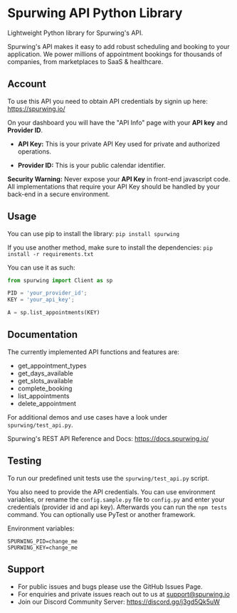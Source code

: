 # Spurwing API Python Library

Lightweight Python library for Spurwing's API.

Spurwing's API makes it easy to add robust scheduling and booking to your application. We power millions of appointment bookings for thousands of companies, from marketplaces to SaaS & healthcare. 

## Account
To use this API you need to obtain API credentials by signin up here: https://spurwing.io/

On your dashboard you will have the "API Info" page with your **API key** and **Provider ID**.

- **API Key:** This is your private API Key used for private and authorized operations.

- **Provider ID:** This is your public calendar identifier.

**Security Warning:** Never expose your **API Key** in front-end javascript code. All implementations that require your API Key should be handled by your back-end in a secure environment.

## Usage
You can use pip to install the library: `pip install spurwing`

If you use another method, make sure to install the dependencies: `pip install -r requirements.txt`

You can use it as such:
```py
from spurwing import Client as sp

PID = 'your_provider_id';
KEY = 'your_api_key';

A = sp.list_appointments(KEY)

```
## Documentation

The currently implemented API functions and features are:

- get_appointment_types
- get_days_available
- get_slots_available
- complete_booking
- list_appointments
- delete_appointment

For additional demos and use cases have a look under `spurwing/test_api.py`.

Spurwing's REST API Reference and Docs: https://docs.spurwing.io/

## Testing
To run our predefined unit tests use the `spurwing/test_api.py` script.

You also need to provide the API credentials. You can use environment variables, or rename the `config.sample.py` file to `config.py` and enter your credentials (provider id and api key). Afterwards you can run the `npm tests` command. You can optionally use PyTest or another framework.

Environment variables:
```
SPURWING_PID=change_me
SPURWING_KEY=change_me
```

## Support
- For public issues and bugs please use the GitHub Issues Page.
- For enquiries and private issues reach out to us at support@spurwing.io
- Join our Discord Community Server: https://discord.gg/j3gd5Qk5uW
